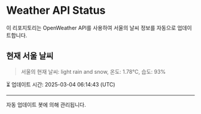 
# Weather API Status

이 리포지토리는 OpenWeather API를 사용하여 서울의 날씨 정보를 자동으로 업데이트합니다.

## 현재 서울 날씨
> 서울의 현재 날씨: light rain and snow, 온도: 1.78°C, 습도: 93%

⏳ 업데이트 시간: 2025-03-04 06:14:43 (UTC)

---
자동 업데이트 봇에 의해 관리됩니다.
